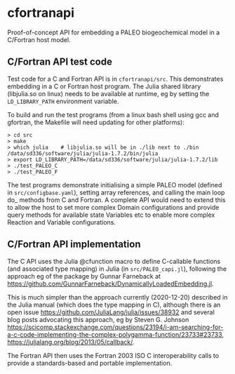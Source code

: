 # cfortranapi

Proof-of-concept API for embedding a PALEO biogeochemical model in a C/Fortran host model.

## C/Fortran API test code
Test code for a C and Fortran API is in `cfortranapi/src`.  This demonstrates embedding in a C or Fortran host program.  The Julia shared library (libjulia.so on linux) needs to be available at runtime, eg by setting the `LD_LIBRARY_PATH` environment variable. 

To build and run the test programs (from a linux bash shell using gcc and gfortran, the Makefile will need updating for other platforms):

    > cd src
    > make
    > which julia    # libjulia.so will be in ./lib next to ./bin
    /data/sd336/software/julia/julia-1.7.2/bin/julia
    > export LD_LIBRARY_PATH=/data/sd336/software/julia/julia-1.7.2/lib
    > ./test_PALEO_C
    > ./test_PALEO_F

The test programs demonstrate initialising a simple PALEO model (defined in `src/configbase.yaml`), setting array references, and calling the main loop do_ methods from C and Fortran.   A complete API would need to extend this to allow the host to set more complex Domain configurations and provide query methods for available state Variables etc to enable more complex Reaction and Variable configurations.

## C/Fortran API implementation 

The C API uses the Julia @cfunction macro to define C-callable functions (and associated type mapping) in Julia (in `src/PALEO_capi.jl`), following the approach eg of the package by Gunnar Farneback at <https://github.com/GunnarFarneback/DynamicallyLoadedEmbedding.jl>.
    
This is much simpler than the approach currently (2020-12-20) described in the Julia manual (which does the type mapping in C), although there is an open issue <https://github.com/JuliaLang/julia/issues/38932> and several blog posts advocating this approach, eg by Steven G. Johnson <https://scicomp.stackexchange.com/questions/23194/i-am-searching-for-a-c-code-implementing-the-complex-polygamma-function/23733#23733>,  <https://julialang.org/blog/2013/05/callback/>.

The Fortran API then uses the Fortran 2003 ISO C interoperability calls to provide a standards-based and portable implementation.
